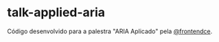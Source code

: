 # talk-applied-aria

Código desenvolvido para a palestra "ARIA Aplicado" pela [@frontendce](https://www.instagram.com/frontendce).
